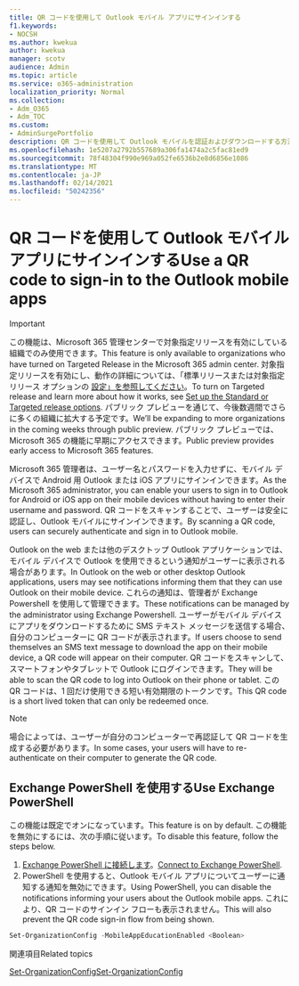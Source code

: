 ```yaml
---
title: QR コードを使用して Outlook モバイル アプリにサインインする
f1.keywords:
- NOCSH
ms.author: kwekua
author: kwekua
manager: scotv
audience: Admin
ms.topic: article
ms.service: o365-administration
localization_priority: Normal
ms.collection:
- Adm_O365
- Adm_TOC
ms.custom:
- AdminSurgePortfolio
description: QR コードを使用して Outlook モバイルを認証およびダウンロードする方法について学習します。
ms.openlocfilehash: 1e5207a2792b557689a306fa1474a2c5fac81ed9
ms.sourcegitcommit: 78f48304f990e969a052fe6536b2e8d6856e1086
ms.translationtype: MT
ms.contentlocale: ja-JP
ms.lasthandoff: 02/14/2021
ms.locfileid: "50242356"
---
```

# <a name="use-a-qr-code-to-sign-in-to-the-outlook-mobile-apps"></a><span data-ttu-id="0c3fd-103">QR コードを使用して Outlook モバイル アプリにサインインする</span><span class="sxs-lookup"><span data-stu-id="0c3fd-103">Use a QR code to sign-in to the Outlook mobile apps</span></span>

> [!IMPORTANT]
> <span data-ttu-id="0c3fd-104">この機能は、Microsoft 365 管理センターで対象指定リリースを有効にしている組織でのみ使用できます。</span><span class="sxs-lookup"><span data-stu-id="0c3fd-104">This feature is only available to organizations who have turned on Targeted Release in the Microsoft 365 admin center.</span></span> <span data-ttu-id="0c3fd-105">対象指定リリースを有効にし、動作の詳細については、「標準リリースまたは対象指定リリース オプションの [設定」を参照してください](release-options-in-office-365.md)。</span><span class="sxs-lookup"><span data-stu-id="0c3fd-105">To turn on Targeted release and learn more about how it works, see [Set up the Standard or Targeted release options](release-options-in-office-365.md).</span></span> <span data-ttu-id="0c3fd-106">パブリック プレビューを通じて、今後数週間でさらに多くの組織に拡大する予定です。</span><span class="sxs-lookup"><span data-stu-id="0c3fd-106">We’ll be expanding to more organizations in the coming weeks through public preview.</span></span> <span data-ttu-id="0c3fd-107">パブリック プレビューでは、Microsoft 365 の機能に早期にアクセスできます。</span><span class="sxs-lookup"><span data-stu-id="0c3fd-107">Public preview provides early access to Microsoft 365 features.</span></span>

<span data-ttu-id="0c3fd-108">Microsoft 365 管理者は、ユーザー名とパスワードを入力せずに、モバイル デバイスで Android 用 Outlook または iOS アプリにサインインできます。</span><span class="sxs-lookup"><span data-stu-id="0c3fd-108">As the Microsoft 365 administrator, you can enable your users to sign in to Outlook for Android or iOS app on their mobile devices without having to enter their username and password.</span></span> <span data-ttu-id="0c3fd-109">QR コードをスキャンすることで、ユーザーは安全に認証し、Outlook モバイルにサインインできます。</span><span class="sxs-lookup"><span data-stu-id="0c3fd-109">By scanning a QR code, users can securely authenticate and sign in to Outlook mobile.</span></span>

<span data-ttu-id="0c3fd-110">Outlook on the web または他のデスクトップ Outlook アプリケーションでは、モバイル デバイスで Outlook を使用できるという通知がユーザーに表示される場合があります。</span><span class="sxs-lookup"><span data-stu-id="0c3fd-110">In Outlook on the web or other desktop Outlook applications, users may see notifications informing them that they can use Outlook on their mobile device.</span></span> <span data-ttu-id="0c3fd-111">これらの通知は、管理者が Exchange Powershell を使用して管理できます。</span><span class="sxs-lookup"><span data-stu-id="0c3fd-111">These notifications can be managed by the administrator using Exchange Powershell.</span></span> <span data-ttu-id="0c3fd-112">ユーザーがモバイル デバイスにアプリをダウンロードするために SMS テキスト メッセージを送信する場合、自分のコンピューターに QR コードが表示されます。</span><span class="sxs-lookup"><span data-stu-id="0c3fd-112">If users choose to send themselves an SMS text message to download the app on their mobile device, a QR code will appear on their computer.</span></span> <span data-ttu-id="0c3fd-113">QR コードをスキャンして、スマートフォンやタブレットで Outlook にログインできます。</span><span class="sxs-lookup"><span data-stu-id="0c3fd-113">They will be able to scan the QR code to log into Outlook on their phone or tablet.</span></span> <span data-ttu-id="0c3fd-114">この QR コードは、1 回だけ使用できる短い有効期限のトークンです。</span><span class="sxs-lookup"><span data-stu-id="0c3fd-114">This QR code is a short lived token that can only be redeemed once.</span></span>

> [!NOTE]
> <span data-ttu-id="0c3fd-115">場合によっては、ユーザーが自分のコンピューターで再認証して QR コードを生成する必要があります。</span><span class="sxs-lookup"><span data-stu-id="0c3fd-115">In some cases, your users will have to re-authenticate on their computer to generate the QR code.</span></span>

## <a name="use-exchange-powershell"></a><span data-ttu-id="0c3fd-116">Exchange PowerShell を使用する</span><span class="sxs-lookup"><span data-stu-id="0c3fd-116">Use Exchange PowerShell</span></span>

<span data-ttu-id="0c3fd-117">この機能は既定でオンになっています。</span><span class="sxs-lookup"><span data-stu-id="0c3fd-117">This feature is on by default.</span></span> <span data-ttu-id="0c3fd-118">この機能を無効にするには、次の手順に従います。</span><span class="sxs-lookup"><span data-stu-id="0c3fd-118">To disable this feature, follow the steps below.</span></span>

1. <span data-ttu-id="0c3fd-119">[Exchange PowerShell に接続します](https://docs.microsoft.com/powershell/exchange/connect-to-exchange-online-powershell?view=exchange-ps)。</span><span class="sxs-lookup"><span data-stu-id="0c3fd-119">[Connect to Exchange PowerShell](https://docs.microsoft.com/powershell/exchange/connect-to-exchange-online-powershell?view=exchange-ps).</span></span>
2. <span data-ttu-id="0c3fd-120">PowerShell を使用すると、Outlook モバイル アプリについてユーザーに通知する通知を無効にできます。</span><span class="sxs-lookup"><span data-stu-id="0c3fd-120">Using PowerShell, you can disable the notifications informing your users about the Outlook mobile apps.</span></span> <span data-ttu-id="0c3fd-121">これにより、QR コードのサインイン フローも表示されません。</span><span class="sxs-lookup"><span data-stu-id="0c3fd-121">This will also prevent the QR code sign-in flow from being shown.</span></span>

```powershell
Set-OrganizationConfig -MobileAppEducationEnabled <Boolean>
```

<span data-ttu-id="0c3fd-122">関連項目</span><span class="sxs-lookup"><span data-stu-id="0c3fd-122">Related topics</span></span>

[<span data-ttu-id="0c3fd-123">Set-OrganizationConfig</span><span class="sxs-lookup"><span data-stu-id="0c3fd-123">Set-OrganizationConfig</span></span>](https://docs.microsoft.com/powershell/module/exchange/set-organizationconfig?view=exchange-ps)
